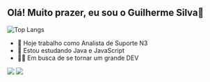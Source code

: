 ## Olá! Muito prazer, eu sou o Guilherme Silva👋

![Top Langs](https://github-readme-stats.vercel.app/api/top-langs/?username=g-ssilva&layout=compact&theme=radical)

- 🔭 Hoje trabalho como Analista de Suporte N3
- 🌱 Estou estudando Java e JavaScript
- 👨‍💻 Em busca de se tornar um grande DEV
  
<div> 
  <a href="https://www.instagram.com/guissilva_" target="_blank"><img src="https://img.shields.io/badge/-Instagram-%23E4405F?style=for-the-badge&logo=instagram&logoColor=white" target="_blank"></a>
  <a href="https://www.linkedin.com/in/guilherme-silva-527280229" target="_blank"><img src="https://img.shields.io/badge/-LinkedIn-%230077B5?style=for-the-badge&logo=linkedin&logoColor=white" target="_blank"></a> 
</div>


